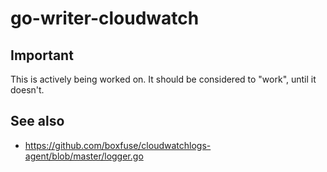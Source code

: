 # go-writer-cloudwatch

## Important

This is actively being worked on. It should be considered to "work", until it doesn't.

## See also

* https://github.com/boxfuse/cloudwatchlogs-agent/blob/master/logger.go